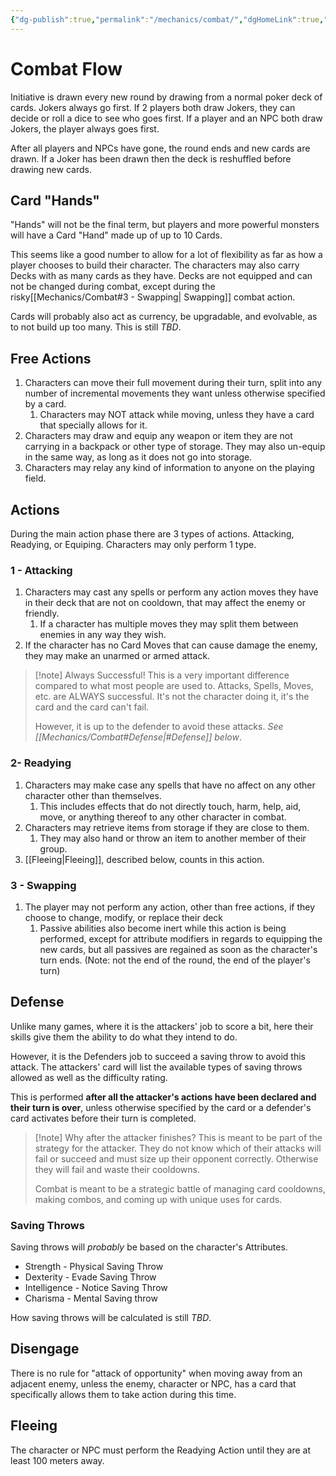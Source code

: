 ```yaml
---
{"dg-publish":true,"permalink":"/mechanics/combat/","dgHomeLink":true,"dgPassFrontmatter":false}
---
```



# Combat Flow

Initiative is drawn every new round by drawing from a normal poker deck of cards. Jokers always go first. If 2 players both draw Jokers, they can decide or roll a dice to see who goes first. If a player and an NPC both draw Jokers, the player always goes first.

After all players and NPCs have gone, the round ends and new cards are drawn. If a Joker has been drawn then the deck is reshuffled before drawing new cards.

## Card "Hands"

"Hands" will not be the final term, but players and more powerful monsters will have a Card "Hand" made up of up to 10 Cards. 

This seems like a good number to allow for a lot of flexibility as far as how a player chooses to build their character. The characters may also carry Decks with as many cards as they have. Decks are not equipped and can not be changed during combat, except during the risky[[Mechanics/Combat#3 - Swapping| Swapping]] combat action.

Cards will probably also act as currency, be upgradable, and evolvable, as to not build up too many. This is still _TBD_.

## Free Actions

1. Characters can move their full movement during their turn, split into any number of incremental movements they want unless otherwise specified by a card.
   1. Characters may NOT attack while moving, unless they have a card that specially allows for it.
2. Characters may draw and equip any weapon or item they are not carrying in a backpack or other type of storage. They may also un-equip in the same way, as long as it does not go into storage.
3. Characters may relay any kind of information to anyone on the playing field.

## Actions

During the main action phase there are 3 types of actions. Attacking, Readying, or Equiping. Characters may only perform 1 type.

### 1 - Attacking

1. Characters may cast any spells or perform any action moves they have in their deck that are not on cooldown, that may affect the enemy or friendly.
   1. If a character has multiple moves they may split them between enemies in any way they wish.
2. If the character has no Card Moves that can cause damage the enemy, they may make an unarmed or armed attack.

> [!note] Always Successful!
> This is a very important difference compared to what most people are used to. Attacks, Spells, Moves, etc. are ALWAYS successful. It's not the character doing it, it's the card and the card can't fail. 
> 
> However, it is up to the defender to avoid these attacks. _See [[Mechanics/Combat#Defense|#Defense]] below_.

### 2- Readying

1. Characters may make case any spells that have no affect on any other character other than themselves.
   1. This includes effects that do not directly touch, harm, help, aid, move, or anything thereof to any other character in combat.
2. Characters may retrieve items from storage if they are close to them.
   1. They may also hand or throw an item to another member of their group.
3. [[Fleeing|Fleeing]], described below, counts in this action.

### 3 - Swapping

1. The player may not perform any action, other than free actions, if they choose to change, modify, or replace their deck
   1. Passive abilities also become inert while this action is being performed, except for attribute modifiers in regards to equipping the new cards, but all passives are regained as soon as the character's turn ends. (Note: not the end of the round, the end of the player's turn)

## Defense

Unlike many games, where it is the attackers' job to score a bit, here their skills give them the ability to do what they intend to do.

However, it is the Defenders job to succeed a saving throw to avoid this attack. The attackers' card will list the available types of saving throws allowed as well as the difficulty rating.

This is performed **after all the attacker's actions have been declared and their turn is over**, unless otherwise specified by the card or a defender's card activates before their turn is completed.

> [!note] Why after the attacker finishes?
> This is meant to be part of the strategy for the attacker. They do not know which of their attacks will fail or succeed and must size up their opponent correctly. Otherwise they will fail and waste their cooldowns. 
> 
> Combat is meant to be a strategic battle of managing card cooldowns, making combos, and coming up with unique uses for cards.

### Saving Throws

Saving throws will _probably_ be based on the character's Attributes.

- Strength - Physical Saving Throw
- Dexterity - Evade Saving Throw
- Intelligence - Notice Saving Throw
- Charisma - Mental Saving throw

How saving throws will be calculated is still _TBD_.

## Disengage

There is no rule for "attack of opportunity" when moving away from an adjacent enemy, unless the enemy, character or NPC, has a card that specifically allows them to take action during this time.

##  Fleeing

The character or NPC must perform the Readying Action until they are at least 100 meters away.
